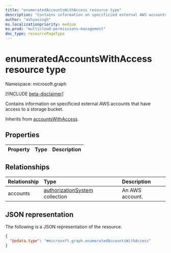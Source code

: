 ```yaml
---
title: "enumeratedAccountsWithAccess resource type"
description: "Contains information on specificied external AWS accounts that have access to a storage bucket."
author: "ashyasingh"
ms.localizationpriority: medium
ms.prod: "multicloud-permissions-management"
doc_type: resourcePageType
---
```


# enumeratedAccountsWithAccess resource type

Namespace: microsoft.graph

[!INCLUDE [beta-disclaimer](../../includes/beta-disclaimer.md)]

Contains information on specificied external AWS accounts that have access to a storage bucket.

Inherits from [accountsWithAccess](../resources/accountswithaccess.md).

## Properties
|Property|Type|Description|
|:---|:---|:---|

## Relationships
|Relationship|Type|Description|
|:---|:---|:---|
|accounts|[authorizationSystem](../resources/authorizationsystem.md) collection|An AWS account.|

## JSON representation
The following is a JSON representation of the resource.
<!-- {
  "blockType": "resource",
  "@odata.type": "microsoft.graph.enumeratedAccountsWithAccess"
}
-->
``` json
{
  "@odata.type": "#microsoft.graph.enumeratedAccountsWithAccess"
}
```

